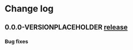 # Change log

## 0.0.0-VERSIONPLACEHOLDER [release](https://github.com/LuccaSA/lucca-front/releases/tag/0.0.0-VERSIONPLACEHOLDER)
### Bug fixes